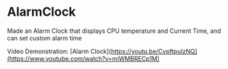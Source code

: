 # AlarmClock
Made an Alarm Clock that displays CPU temperature and Current Time, and can set custom alarm time

Video Demonstration: [Alarm Clock](https://youtu.be/CvpftpuIzNQ](https://www.youtube.com/watch?v=miWMBRECp1M)
